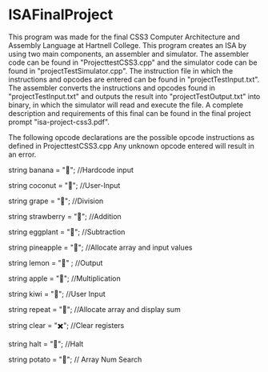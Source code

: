 # ISAFinalProject
This program was made for the final CSS3 Computer Architecture and Assembly Language at Hartnell College. This program creates an ISA by using two main components, an assembler and simulator. The assembler code can be found in "ProjecttestCSS3.cpp" and the simulator code can be found in "projectTestSimulator.cpp". The instruction file in which the instructions and opcodes are entered can be found in "projectTestInput.txt". The assembler converts the instructions and opcodes found in "projectTestInput.txt" and outputs the result into "projectTestOutput.txt" into binary, in which the simulator will read and execute the file. A complete description and requirements of this final can be found in the final project prompt "isa-project-css3.pdf".

The following opcode declarations are the possible opcode instructions as defined in ProjecttestCSS3.cpp
Any unknown opcode entered will result in an error.

string banana = "🍌"; //Hardcode input

string coconut = "🥥"; //User-Input

string grape = "🍇"; //Division

string strawberry = "🍓"; //Addition

string eggplant = "🍆"; //Subtraction

string pineapple = "🍍"; //Allocate array and input values

string lemon = "🍋" ; //Output

string apple = "🍎"; //Multiplication

string kiwi = "🥝"; //User Input

string repeat = "🔁"; //Allocate array and display sum

string clear = "✖️"; //Clear registers

string halt = "🚫"; //Halt

string potato = "🥔"; // Array Num Search 
